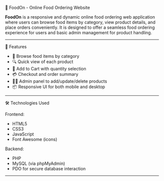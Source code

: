 🍔 FoodOn - Online Food Ordering Website

**FoodOn** is a responsive and dynamic online food ordering web application where users can browse food items by category, view product details, and place orders conveniently. It is designed to offer a seamless food ordering experience for users and basic admin management for product handling.

---

🚀 Features

- 🍕 Browse food items by category
- 🔍 Quick view of each product
- 🛒 Add to Cart with quantity selection
- 💳 Checkout and order summary
- 👨‍💼 Admin panel to add/update/delete products
- 📦 Responsive UI for both mobile and desktop

---

 🛠️ Technologies Used

Frontend:
- HTML5  
- CSS3  
- JavaScript  
- Font Awesome (icons)

Backend:
- PHP  
- MySQL (via phpMyAdmin)  
- PDO for secure database interaction

---

